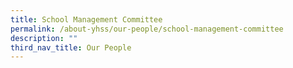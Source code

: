 ```yaml
---
title: School Management Committee
permalink: /about-yhss/our-people/school-management-committee
description: ""
third_nav_title: Our People
---
```

